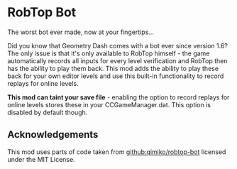 # RobTop Bot

The worst bot ever made, now at your fingertips...

Did you know that Geometry Dash comes with a bot ever since version 1.6? The only issue is that it's only available to RobTop himself - the game automatically records all inputs for every level verification and RobTop then has the ability to play them back. This mod adds the ability to play these back for your own editor levels and use this built-in functionality to record replays for online levels.

**This mod can taint your save file** - enabling the option to record replays for online levels stores these in your CCGameManager.dat. This option is disabled by default though.

## Acknowledgements
This mod uses parts of code taken from [github:qimiko/robtop-bot](https://github.com/qimiko/robtop-bot/) licensed under the MIT License.